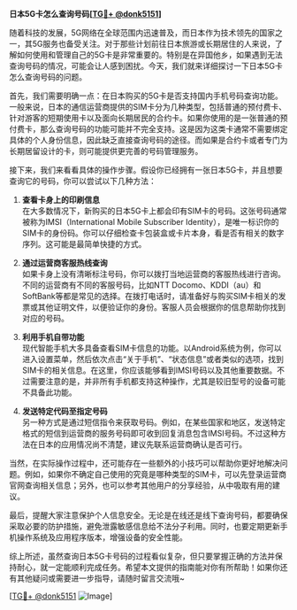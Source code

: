 **日本5G卡怎么查询号码[[TG💪+ @donk5151](https://t.me/s/donk5151)]**

随着科技的发展，5G网络在全球范围内迅速普及，而日本作为技术领先的国家之一，其5G服务也备受关注。对于那些计划前往日本旅游或长期居住的人来说，了解如何使用和管理自己的5G卡是非常重要的。特别是在异国他乡，如果遇到无法查询号码的情况，可能会让人感到困扰。今天，我们就来详细探讨一下日本5G卡怎么查询号码的问题。

首先，我们需要明确一点：在日本购买的5G卡是否支持国内手机号码查询功能。一般来说，日本的通信运营商提供的SIM卡分为几种类型，包括普通的预付费卡、针对游客的短期使用卡以及面向长期居民的合约卡。如果你使用的是一张普通的预付费卡，那么查询号码的功能可能并不完全支持。这是因为这类卡通常不需要绑定具体的个人身份信息，因此缺乏直接查询号码的途径。而如果是合约卡或者专门为长期居留设计的卡，则可能提供更完善的号码管理服务。

接下来，我们来看看具体的操作步骤。假设你已经拥有一张日本5G卡，并且想要查询它的号码，你可以尝试以下几种方法：

1. **查看卡身上的印刷信息**  
   在大多数情况下，新购买的日本5G卡上都会印有SIM卡的号码。这张号码通常被称为IMSI（International Mobile Subscriber Identity），是唯一标识你的SIM卡的身份码。你可以仔细检查卡包装盒或卡片本身，看是否有相关的数字序列。这可能是最简单快捷的方式。

2. **通过运营商客服热线查询**  
   如果卡身上没有清晰标注号码，你可以拨打当地运营商的客服热线进行咨询。不同的运营商有不同的客服号码，比如NTT Docomo、KDDI（au）和SoftBank等都是常见的选择。在拨打电话时，请准备好与购买SIM卡相关的发票或其他证明文件，以便验证你的身份。客服人员会根据你的信息帮助你找到对应的号码。

3. **利用手机自带功能**  
   现代智能手机大多具备查看SIM卡信息的功能。以Android系统为例，你可以进入设置菜单，然后依次点击“关于手机”、“状态信息”或者类似的选项，找到SIM卡的相关信息。在这里，你应该能够看到IMSI号码以及其他重要数据。不过需要注意的是，并非所有手机都支持这种操作，尤其是较旧型号的设备可能不具备此功能。

4. **发送特定代码至指定号码**  
   另一种方式是通过短信指令来获取号码。例如，在某些国家和地区，发送特定格式的短信到运营商的服务号码即可收到回复消息包含IMSI号码。不过这种方法在日本的应用情况尚不清楚，建议先联系运营商确认是否可行。

当然，在实际操作过程中，还可能存在一些额外的小技巧可以帮助你更好地解决问题。例如，如果你不确定自己使用的究竟是哪种类型的SIM卡，可以先登录运营商官网查询相关信息；另外，也可以参考其他用户的分享经验，从中吸取有用的建议。

最后，提醒大家注意保护个人信息安全。无论是在线还是线下查询号码，都要确保采取必要的防护措施，避免泄露敏感信息给不法分子利用。同时，也要定期更新手机操作系统及应用程序版本，增强设备的安全性能。

综上所述，虽然查询日本5G卡号码的过程看似复杂，但只要掌握正确的方法并保持耐心，就一定能顺利完成任务。希望本文提供的指南能对你有所帮助！如果你还有其他疑问或需要进一步指导，请随时留言交流哦~

[[TG💪+ @donk5151](https://t.me/s/donk5151) ![Image](https://i.postimg.cc/rwNCRYN7/Snipaste-2025-04-30-17-27-05.png)]